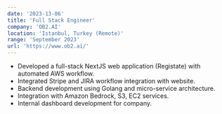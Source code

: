 ```yaml
---
date: '2023-13-06'
title: 'Full Stack Engineer'
company: 'OB2.AI'
location: 'Istanbul, Turkey (Remote)'
range: 'September 2023'
url: 'https://www.ob2.ai/'
---
```


- Developed a full-stack NextJS web application (Registate) with automated AWS workflow.
- Integrated Stripe and JIRA workflow integration with website.
- Backend development using Golang and micro-service architecture.
- Integration with Amazon Bedrock, S3, EC2 services.
- Internal dashboard development for company.

